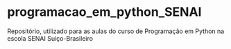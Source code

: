 # programacao_em_python_SENAI
Repositório, utilizado para as aulas do curso de Programação em Python na escola SENAI Suiço-Brasileiro
